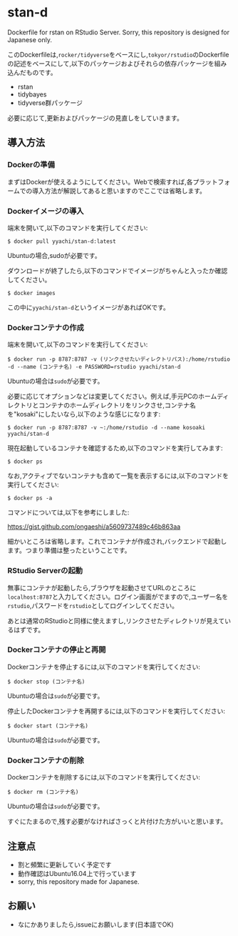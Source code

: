 # stan-d
Dockerfile for rstan on RStudio Server. Sorry, this repository is designed for Japanese only.

このDockerfileは,`rocker/tidyverse`をベースにし,`tokyor/rstudio`のDockerfileの記述をベースにして,以下のパッケージおよびそれらの依存パッケージを組み込んだものです。

- rstan
- tidybayes
- tidyverse群パッケージ

必要に応じて,更新およびパッケージの見直しをしていきます。

## 導入方法

### Dockerの準備

まずはDockerが使えるようにしてください。Webで検索すれば,各プラットフォームでの導入方法が解説してあると思いますのでここでは省略します。

### Dockerイメージの導入

端末を開いて,以下のコマンドを実行してください:

```
$ docker pull yyachi/stan-d:latest
```

Ubuntuの場合,sudoが必要です。

ダウンロードが終了したら,以下のコマンドでイメージがちゃんと入ったか確認してください。

```
$ docker images
```

この中に`yyachi/stan-d`というイメージがあればOKです。

### Dockerコンテナの作成

端末を開いて,以下のコマンドを実行してください:

```
$ docker run -p 8787:8787 -v (リンクさせたいディレクトリパス):/home/rstudio -d --name (コンテナ名) -e PASSWORD=rstudio yyachi/stan-d
```

Ubuntuの場合は`sudo`が必要です。

必要に応じてオプションなどは変更してください。例えば,手元PCのホームディレクトリとコンテナのホームディレクトリをリンクさせ,コンテナ名を"kosaki"にしたいなら,以下のような感じになります:

```
$ docker run -p 8787:8787 -v ~:/home/rstudio -d --name kosoaki yyachi/stan-d
```

現在起動しているコンテナを確認するため,以下のコマンドを実行してみます:

```
$ docker ps
```

なお,アクティブでないコンテナも含めて一覧を表示するには,以下のコマンドを実行してください:

```
$ docker ps -a
```

コマンドについては,以下を参考にしました:

https://gist.github.com/ongaeshi/a5609737489c46b863aa

細かいところは省略します。これでコンテナが作成され,バックエンドで起動します。つまり準備は整ったということです。

### RStudio Serverの起動

無事にコンテナが起動したら,ブラウザを起動させてURLのところに`localhost:8787`と入力してください。ログイン画面がでますので,ユーザー名を`rstudio`,パスワードを`rstudio`としてログインしてください。

あとは通常のRStudioと同様に使えますし,リンクさせたディレクトリが見えているはずです。

### Dockerコンテナの停止と再開

Dockerコンテナを停止するには,以下のコマンドを実行してください:

```
$ docker stop (コンテナ名)
```

Ubuntuの場合は`sudo`が必要です。

停止したDockerコンテナを再開するには,以下のコマンドを実行してください:

```
$ docker start (コンテナ名)
```

Ubuntuの場合は`sudo`が必要です。

### Dockerコンテナの削除

Dockerコンテナを削除するには,以下のコマンドを実行してください:

```
$ docker rm (コンテナ名)
```

Ubuntuの場合は`sudo`が必要です。

すぐにたまるので,残す必要がなければさっくと片付けた方がいいと思います。

## 注意点

- 割と頻繁に更新していく予定です
- 動作確認はUbuntu16.04上で行っています
- sorry, this repository made for Japanese.

## お願い

- なにかありましたら,issueにお願いします(日本語でOK)


